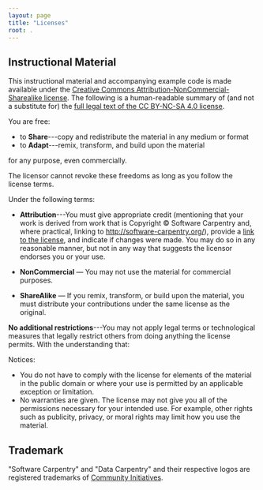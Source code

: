 ```yaml
---
layout: page
title: "Licenses"
root: .
---
```


## Instructional Material

This instructional material and accompanying example code is
made available under the [Creative Commons Attribution-NonCommercial-Sharealike
license][cc-by-nc-sa-human]. The following is a human-readable summary of
(and not a substitute for) the [full legal text of the CC BY-NC-SA 4.0
license][cc-by-nc-sa-legal].

You are free:

* to **Share**---copy and redistribute the material in any medium or format
* to **Adapt**---remix, transform, and build upon the material

for any purpose, even commercially.

The licensor cannot revoke these freedoms as long as you follow the
license terms.

Under the following terms:

* **Attribution**---You must give appropriate credit (mentioning that
  your work is derived from work that is Copyright © Software
  Carpentry and, where practical, linking to
  http://software-carpentry.org/), provide a [link to the
  license][cc-by-nc-sa-human], and indicate if changes were made. You may do
  so in any reasonable manner, but not in any way that suggests the
  licensor endorses you or your use.
  
* **NonCommercial** — You may not use the material for commercial purposes.
  
* **ShareAlike** — If you remix, transform, or build upon the material, 
  you must distribute your contributions under the same license as the
  original.

**No additional restrictions**---You may not apply legal terms or
technological measures that legally restrict others from doing
anything the license permits.  With the understanding that:

Notices:

* You do not have to comply with the license for elements of the
  material in the public domain or where your use is permitted by an
  applicable exception or limitation.
* No warranties are given. The license may not give you all of the
  permissions necessary for your intended use. For example, other
  rights such as publicity, privacy, or moral rights may limit how you
  use the material.

## Trademark

"Software Carpentry" and "Data Carpentry" and their respective logos
are registered trademarks of [Community Initiatives][CI].

[cc-by-nc-sa-human]: https://creativecommons.org/licenses/by-sa/4.0/
[cc-by-nc-sa-legal]: https://creativecommons.org/licenses/by-sa/4.0/legalcode
[mit-license]: https://opensource.org/licenses/mit-license.html
[ci]: http://communityin.org/
[osi]: https://opensource.org
